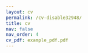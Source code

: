 ```yaml
---
layout: cv
permalink: /cv-disable32948/
title: cv
nav: false
nav_order: 4
cv_pdf: example_pdf.pdf
---
```

